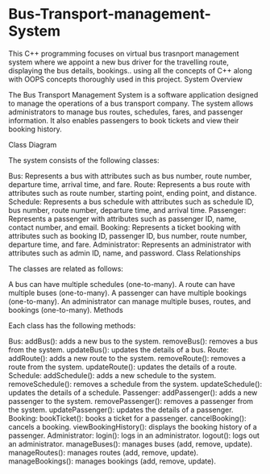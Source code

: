 # Bus-Transport-management-System
This C++ programming focuses on virtual bus trasnport management system where we appoint a new bus driver for the travelling route, displaying the bus details, bookings.. using all the concepts of C++ along with OOPS concepts thoroughly used in this project. 
System Overview

The Bus Transport Management System is a software application designed to manage the operations of a bus transport company. The system allows administrators to manage bus routes, schedules, fares, and passenger information. It also enables passengers to book tickets and view their booking history.

Class Diagram

The system consists of the following classes:

Bus: Represents a bus with attributes such as bus number, route number, departure time, arrival time, and fare.
Route: Represents a bus route with attributes such as route number, starting point, ending point, and distance.
Schedule: Represents a bus schedule with attributes such as schedule ID, bus number, route number, departure time, and arrival time.
Passenger: Represents a passenger with attributes such as passenger ID, name, contact number, and email.
Booking: Represents a ticket booking with attributes such as booking ID, passenger ID, bus number, route number, departure time, and fare.
Administrator: Represents an administrator with attributes such as admin ID, name, and password.
Class Relationships

The classes are related as follows:

A bus can have multiple schedules (one-to-many).
A route can have multiple buses (one-to-many).
A passenger can have multiple bookings (one-to-many).
An administrator can manage multiple buses, routes, and bookings (one-to-many).
Methods

Each class has the following methods:

Bus:
addBus(): adds a new bus to the system.
removeBus(): removes a bus from the system.
updateBus(): updates the details of a bus.
Route:
addRoute(): adds a new route to the system.
removeRoute(): removes a route from the system.
updateRoute(): updates the details of a route.
Schedule:
addSchedule(): adds a new schedule to the system.
removeSchedule(): removes a schedule from the system.
updateSchedule(): updates the details of a schedule.
Passenger:
addPassenger(): adds a new passenger to the system.
removePassenger(): removes a passenger from the system.
updatePassenger(): updates the details of a passenger.
Booking:
bookTicket(): books a ticket for a passenger.
cancelBooking(): cancels a booking.
viewBookingHistory(): displays the booking history of a passenger.
Administrator:
login(): logs in an administrator.
logout(): logs out an administrator.
manageBuses(): manages buses (add, remove, update).
manageRoutes(): manages routes (add, remove, update).
manageBookings(): manages bookings (add, remove, update).
